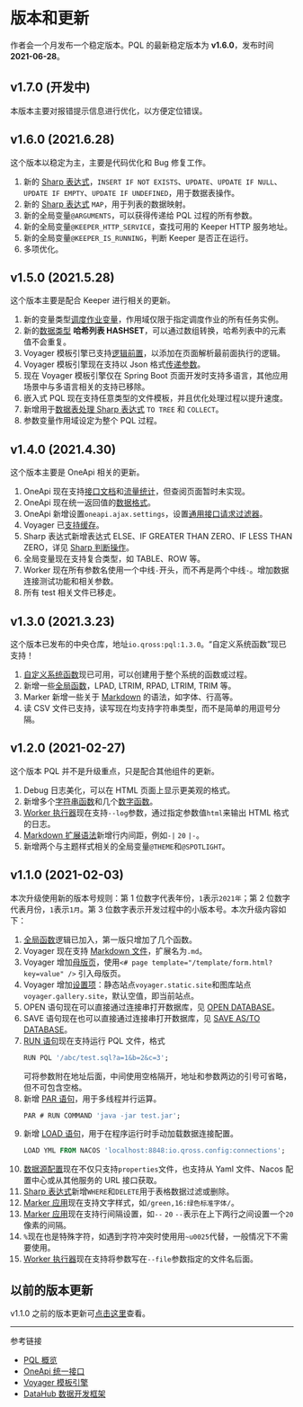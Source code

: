 # 版本和更新

作者会一个月发布一个稳定版本。PQL 的最新稳定版本为 **v1.6.0**，发布时间 **2021-06-28**。

## v1.7.0 (开发中)

本版本主要对报错提示信息进行优化，以方便定位错误。

## v1.6.0 (2021.6.28)

这个版本以稳定为主，主要是代码优化和 Bug 修复工作。

1. 新的 [Sharp 表达式](/pql/sharp-table.md)，`INSERT IF NOT EXISTS`、`UPDATE`、`UPDATE IF NULL`、`UPDATE IF EMPTY`、`UPDATE IF UNDEFINED`，用于数据表操作。
2. 新的 [Sharp 表达式](/pql/sharp-array.md) `MAP`，用于列表的数据映射。
3. 新的全局变量`@ARGUMENTS`，可以获得传递给 PQL 过程的所有参数。
4. 新的全局变量`@KEEPER_HTTP_SERVICE`，查找可用的 Keeper HTTP 服务地址。
5. 新的全局变量`@KEEPER_IS_RUNNING`，判断 Keeper 是否正在运行。
6. 多项优化。

## v1.5.0 (2021.5.28)

这个版本主要是配合 Keeper 进行相关的更新。

1. 新的变量类型[调度作业变量](/keeper/job-variable.md)，作用域仅限于指定调度作业的所有任务实例。
2. 新的[数据类型](/pql/datatype.md) **哈希列表 HASHSET**，可以通过数组转换，哈希列表中的元素值不会重复。
3. Voyager 模板引擎已支持[逻辑前置](/voyager/syntax.md)，以添加在页面解析最前面执行的逻辑。
4. Voyager 模板引擎现在支持以 Json 格式[传递参数](/voyager/query.md)。
5. 现在 Voyager 模板引擎仅在 Spring Boot 页面开发时支持多语言，其他应用场景中与多语言相关的支持已移除。
6. 嵌入式 PQL 现在支持任意类型的文件模板，并且优化处理过程以提升速度。
7. 新增用于[数据表处理 Sharp 表达式](/pql/sharp-table.md) `TO TREE` 和 `COLLECT`。
8. 参数变量作用域设定为整个 PQL 过程。

## v1.4.0 (2021.4.30)

这个版本主要是 OneApi 相关的更新。

1. OneApi 现在支持[接口文档](/oneapi/document.md)和[流量统计](/oneapi/traffic.md)，但查阅页面暂时未实现。
2. OneApi 现在统一返回值的[数据格式](/oneapi/general.md)。
3. OneApi 新增设置`oneapi.ajax.settings`，设置[通用接口请求过滤器](/oneapi/setup.md)。
4. Voyager 已[支持缓存](/voyager/cache.md)。
5. Sharp 表达式新增表达式 ELSE、IF GREATER THAN ZERO、IF LESS THAN ZERO，详见 [Sharp 判断操作](/pql/sharp-if.md)。
6. 全局变量现在支持复合类型，如 TABLE、ROW 等。
7. Worker 现在所有参数名使用一个中线`-`开头，而不再是两个中线`-`。增加数据连接测试功能和相关参数。
8. 所有 test 相关文件已移走。

## v1.3.0 (2021.3.23)

这个版本已发布的中央仓库，地址`io.qross:pql:1.3.0`。“自定义系统函数”现已支持！

1. [自定义系统函数](/pql/global-function.md)现已可用，可以创建用于整个系统的函数或过程。
2. 新增一些[全局函数](/pql/global-function.md)，LPAD, LTRIM, RPAD, LTRIM, TRIM 等。
3. Marker 新增一些关于 [Markdown](/voyager/markdown.md) 的语法，如字体、行高等。
4. 读 CSV 文件已支持，读写现在均支持字符串类型，而不是简单的用逗号分隔。

## v1.2.0 (2021-02-27)

这个版本 PQL 并不是升级重点，只是配合其他组件的更新。

1. Debug 日志美化，可以在 HTML 页面上显示更美观的格式。
2. 新增多个[字符串函数](/pql/function-text.md)和几个[数字函数](/pql/funtion-numeric.md)。
3. [Worker 执行器](/pql/worker.md)现在支持`--log`参数，通过指定参数值`html`来输出 HTML 格式的日志。
4. [Markdown 扩展语法](/voyager/markdown.md)新增行内间距，例如`-|` `20` `|-`。
5. 新增两个与主题样式相关的全局变量`@THEME`和`@SPOTLIGHT`。

## v1.1.0 (2021-02-03)

本次升级使用新的版本号规则：第 1 位数字代表年份，`1`表示`2021年`；第 2 位数字代表月份，`1`表示`1月`。第 3 位数字表示开发过程中的小版本号。本次升级内容如下：

1. [全局函数](/pql/gloabl-function.md)逻辑已加入，第一版只增加了几个函数。
2. Voyager 现在支持 [Markdown 文件](/voyager/markdown.md)，扩展名为`.md`。
3. Voyager 增加[母版页](/voyager/master.md)，使用`<# page template="/template/form.html?key=value" />` 引入母版页。
4. Voyager 增加[设置项](/voyager/setup.md)：静态站点`voyager.static.site`和图库站点`voyager.gallery.site`，默认空值，即当前站点。
5. OPEN 语句现在可以直接通过连接串打开数据库，见 [OPEN DATABASE](/pql/open.md)。
6. SAVE 语句现在也可以直接通过连接串打开数据库，见 [SAVE AS/TO DATABASE](/pql/save.md)。
7. [RUN 语句](/pql/run.md)现在支持运行 PQL 文件，格式
    ```sql
    RUN PQL '/abc/test.sql?a=1&b=2&c=3';
    ```
    可将参数附在地址后面，中间使用空格隔开，地址和参数两边的引号可省略，但不可包含空格。
8. 新增 [PAR 语句](/pql/par.md)，用于多线程并行运算。
    ```sql
    PAR # RUN COMMAND 'java -jar test.jar';
    ```
9. 新增 [LOAD 语句](/pql/load.md)，用于在程序运行时手动加载数据连接配置。
    ```sql
    LOAD YML FROM NACOS 'localhost:8848:io.qross.config:connections';
    ```
10. [数据源配置](/pql/properties.md)现在不仅只支持`properties`文件，也支持从 Yaml 文件、Nacos 配置中心或从其他服务的 URL 接口获取。
11. [Sharp 表达式](/pql/sharp-table.md)新增`WHERE`和`DELETE`用于表格数据过滤或删除。
12. [Marker 应用](/voyager/markdown.md)现在支持文字样式，如`/green,16:绿色标准字体/`。
13. [Marker 应用](/voyager/markdown.md)现在支持行间隔设置，如`--` `20` `--`表示在上下两行之间设置一个`20`像素的间隔。
14. `%`现在也是特殊字符，如遇到字符冲突时使用用`~u0025`代替，一般情况下不需要使用。
15. [Worker 执行器](/pql/worker.md)现在支持将参数写在`--file`参数指定的文件名后面。

## 以前的版本更新

v1.1.0 之前的版本更新可[点击这里](/pql/history.md)查看。

---
参考链接

* [PQL 概览](/pql/overview.md)
* [OneApi 统一接口](/oneapi/overview.md)
* [Voyager 模板引擎](/voyager/overview.md)
* [DataHub 数据开发框架](/datahub/overview.md)

